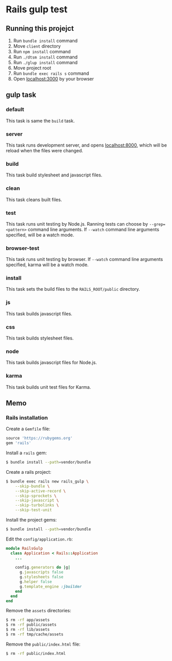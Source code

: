 # Rails gulp test

## Running this projejct

1. Run `bundle install` command
1. Move `client` directory
1. Run `npm install` command
1. Run `./dtsm install` command
1. Run `./glup install` command
1. Move project root
1. Run `bundle exec rails s` command
1. Open [localhost:3000](http://localhost:3000) by your browser

## gulp task

### default

This task is same the `build` task.

### server

This task runs development server, and opens [localhost:8000](http://localhost:8000), which will be reload when the files were changed.

### build

This task build stylesheet and javascript files.

### clean

This task cleans built files.

### test

This task runs unit testing by Node.js. Ranning tests can choose by `--grep=<pattern>` command line arguments. If `--watch` command line arguments specified, will be a watch mode.

### browser-test

This task runs unit testing by browser. If `--watch` command line arguments specified, karma will be a watch mode.

### install

This task sets the build files to the `RAILS_ROOT/public` directory.

### js

This task builds javascript files.

### css

This task builds stylesheet files.

### node

This task builds javascript files for Node.js.

### karma

This task builds unit test files for Karma.

## Memo

### Rails installation

Create a `Gemfile` file:

```ruby
source 'https://rubygems.org'
gem 'rails'
```

Install a `rails` gem:

```bash
$ bundle install --path=vendor/bundle
```

Create a rails project:

```bash
$ bundle exec rails new rails_gulp \
    --skip-bundle \
    --skip-active-record \
    --skip-sprockets \
    --skip-javascript \
    --skip-turbolinks \
    --skip-test-unit
```

Install the project gems:

```bash
$ bundle install --path=vendor/bundle
```

Edit the `config/application.rb`:

```ruby
module RailsGulp
  class Application < Rails::Application
    ...
    
    config.generators do |g|
      g.javascripts false
      g.stylesheets false
      g.helper false
      g.template_engine :jbuilder
    end
  end
end
```

Remove the `assets` directories:

```bash
$ rm -rf app/assets
$ rm -rf public/assets
$ rm -rf lib/assets
$ rm -rf tmp/cache/assets  
```

Remove the `public/index.html` file:

```bash
$ rm -rf public/index.html
```
